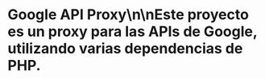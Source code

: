 # Google API Proxy\n\nEste proyecto es un proxy para las APIs de Google, utilizando varias dependencias de PHP.